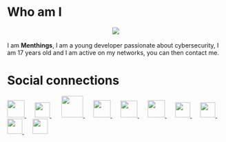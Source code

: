 <meta name="Keywords" content="Menthings">
<meta name="Keywords" content="Menthinqs">
<meta name="Keywords" content="GitHub, Menthings">
<meta name="Keywords" content="Le plus beau">

# Who am I
<center><img src="https://zupimages.net/up/20/41/zuc2.gif"></center><br>
I am <strong>Menthings</strong>, I am a young developer passionate about cybersecurity, I am 17 years old and I am active on my networks, you can then contact me.

# Social connections

<a href="https://twitter.com/Menthinqs" target="_blank">
    <img width="40px" height="40px" src="https://image.flaticon.com/icons/png/512/39/39379.png">
</a>&nbsp;&nbsp;&nbsp;&nbsp;
  
<a href="https://facebook.com/Menthinqs" target="_blank">
    <img width="35px" height="35px" src="https://image.flaticon.com/icons/png/512/23/23660.png">
</a>&nbsp;&nbsp;&nbsp;&nbsp;&nbsp;
  
<a href="https://www.youtube.com/c/Menthings" target="_blank">
    <img width="50px" height="50px" src="https://img2.freepng.fr/20180422/wzq/kisspng-youtube-logo-computer-icons-5adcd532e8ccd1.7467737615244219389536.jpg">
</a>&nbsp;&nbsp;&nbsp;&nbsp;
  
<a href="https://www.github.com/Menthings" target="_blank">
    <img width="40px" height="40px" src="https://pngimg.com/uploads/github/github_PNG83.png">
</a>&nbsp;&nbsp;&nbsp;&nbsp;

<a href="https://www.hackthebox.eu/profile/222280" target="_blank">
    <img width="39px" height="39px" src="https://zupimages.net/up/20/41/n7mn.jpg">
</a>&nbsp;&nbsp;&nbsp;&nbsp;
  
<a href="https://www.root-me.org/Menthings" target="_blank">
    <img width="40px" height="40px" src="https://www.root-me.org/squelettes/img/rblackGrand32.png">
</a>&nbsp;&nbsp;&nbsp;&nbsp;
  
<a href="https://pastebin.com/u/Menthings" target="_blank">
    <img width="35px" height="35px" src="https://pastebin.com/favicon.ico">
</a>&nbsp;&nbsp;&nbsp;&nbsp;

<a href="https://doxbin.org/user/Menthings" target="_blank">
    <img width="35px" height="35px" src="https://pbs.twimg.com/profile_images/894645526091649024/EhhI5FWM_400x400.jpg">
</a>&nbsp;&nbsp;&nbsp;&nbsp;

<a href="https://www.twitch.tv/menthings" target="_blank">
    <img width="35px" height="35px" src="https://brand.twitch.tv/assets/images/black.png">
</a>&nbsp;&nbsp;&nbsp;&nbsp;


<a href="https://cryptohack.org/user/Menthings/" target="_blank">
    <img width="35px" height="35px" src="https://zupimages.net/up/20/41/rjse.png">
